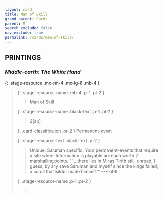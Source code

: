 ```yaml
---
layout: card
title: Man of Skill
grand_parent: Cards
parent: M
search_exclude: false
nav_exclude: true
permalink: /cards/man-of-skill/
---
```


## PRINTINGS


### _Middle-earth: The White Hand_

{: .stage-resource .mx-sm-4 .mx-lg-8 .mb-4 }
> {: .stage-resource-name .mb-4 .p-1 .pl-2 }
> > <div class="card-mp"></div>
> > <div class="card-name">Man of Skill</div>
>
> {: .stage-resource-name .black-text .p-1 .pl-2 }
> > 2[sp]
>
> {: .card-classification .pr-2 }
> Permanent-event
>
> {: .stage-resource-text .black-text .p-2 }
> > Unique. Saruman specific. Your permanent-events that require a site where Information is playable are each worth 2 marshalling points.  "'.,..there lies in Minas Tirith still, unread, I guess, by any save Saruman and myself since the kings failed, a scroll that Isildur made himself.'" ---LotRII 
> 
> {: .stage-resource-name .p-1 .pr-2 }
> > <div class="card-shield"></div>
> > <div class="card-corruption">&nbsp;</div>
